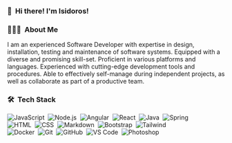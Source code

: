 ### 👋 &nbsp;Hi there! I'm Isidoros!

### 👨🏻‍💻 &nbsp;About Me

I am an experienced Software Developer with expertise in design, installation, testing and maintenance of software systems. Equipped with a diverse and promising skill-set. Proficient in various platforms and languages. Experienced with cutting-edge development tools and procedures. Able to effectively self-manage during independent projects, as well as collaborate as part of a productive team.

### 🛠 &nbsp;Tech Stack

![JavaScript](https://img.shields.io/badge/-JavaScript-05122A?style=for-the-badge&logo=javascript)&nbsp;
![Node.js](https://img.shields.io/badge/-Node.js-05122A?style=for-the-badge&logo=node.js)&nbsp;
![Angular](https://img.shields.io/badge/-Angular-05122A?style=for-the-badge&logo=angular&logoColor=DD0031)&nbsp;
![React](https://img.shields.io/badge/-React-05122A?style=for-the-badge&logo=react)&nbsp;
![Java](https://img.shields.io/badge/-Java-05122A?style=for-the-badge&logo=Java&logoColor=FFA518)&nbsp;
![Spring](https://img.shields.io/badge/-Spring-05122A?style=for-the-badge&logo=spring)&nbsp;\
![HTML](https://img.shields.io/badge/-HTML-05122A?style=for-the-badge&logo=HTML5)&nbsp;
![CSS](https://img.shields.io/badge/-CSS-05122A?style=for-the-badge&logo=CSS3&logoColor=1572B6)&nbsp;
![Markdown](https://img.shields.io/badge/-Markdown-05122A?style=for-the-badge&logo=markdown)&nbsp;
![Bootstrap](https://img.shields.io/badge/-Bootstrap-05122A?style=for-the-badge&logo=bootstrap)&nbsp;
![Tailwind](https://img.shields.io/badge/-Tailwind-05122A?style=for-the-badge&logo=tailwindcss)\
![Docker](https://img.shields.io/badge/-Docker-05122A?style=for-the-badge&logo=docker)&nbsp;
![Git](https://img.shields.io/badge/-Git-05122A?style=for-the-badge&logo=git)&nbsp;
![GitHub](https://img.shields.io/badge/-GitHub-05122A?style=for-the-badge&logo=github)&nbsp;
![VS Code](https://img.shields.io/badge/-VS%20Code-05122A?style=for-the-badge&logo=visual-studio-code&logoColor=007ACC)&nbsp;
![Photoshop](https://img.shields.io/badge/-Photoshop-05122A?style=for-the-badge&logo=adobe-photoshop)&nbsp;
